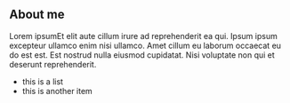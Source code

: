 
## About me
Lorem ipsumEt elit aute cillum irure ad reprehenderit ea qui. Ipsum ipsum excepteur ullamco enim nisi ullamco. Amet cillum eu laborum occaecat eu do est est. Est nostrud nulla eiusmod cupidatat. Nisi voluptate non qui et deserunt reprehenderit.

- this is a list
- this is another item
